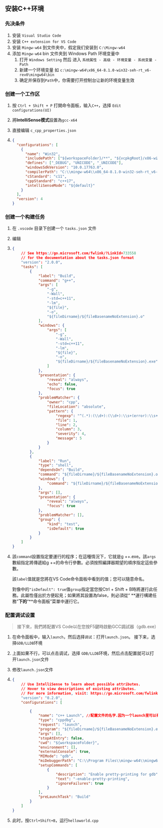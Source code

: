 



## 安装C++环境

### 先决条件

1. 安装 `Visual Studio Code`
2. 安装 `C++ extension for VS Code`
3. 安装 `Mingw-w64` 到文件夹中，假定我们安装到 `C:\Mingw-w64`
4. 添加 `Mingw-w64` bin 文件夹到 Windows Path 环境变量中
   1. 打开 `Windows Setting` 然后 进入 `系统属性 - 高级 - 环境变量 - 系统变量 - Path`
   2. 新建一个环境变量 如 `c:\mingw-w64\x86_64-8.1.0-win32-seh-rt_v6-rev0\mingw64\bin`
   3. 确定并保存到`Path`中，你需要打开控制台让新的环境变量生效

### 创建一个工作区

1. 按 `Ctrl + Shift + P` 打開命令面板，输入`C++`，选择 `Edit configurations(UI)`

2. 將**IntelliSense模式**設置為`gcc-x64`

3. 直接编辑 `c_cpp_properties.json`

4. ```json
   {
     "configurations": [
       {
         "name": "Win32",
         "includePath": ["${workspaceFolder}/**", "${vcpkgRoot}/x86-windows/include"],
         "defines": ["_DEBUG", "UNICODE", "_UNICODE"],
         "windowsSdkVersion": "10.0.17763.0",
         "compilerPath": "C:\\mingw-w64\\x86_64-8.1.0-win32-seh-rt_v6-rev0\\mingw64\\bin\\g++.exe",
         "cStandard": "c11",
         "cppStandard": "c++17",
         "intelliSenseMode": "${default}"
       }
     ],
     "version": 4
   }
   ```

### 创建一个构建任务

1. 在 `.vscode` 目录下创建一个 `tasks.json` 文件

2. 编辑

3. ```json
   {
       // See https://go.microsoft.com/fwlink/?LinkId=733558
       // for the documentation about the tasks.json format
       "version": "2.0.0",
       "tasks": [
           {
               "label": "Build",
               "command": "g++",
               "args": [
                   "-g",
                   "-Wall",
                   "-std=c++11",
                   "-lm",
                   "${file}",
                   "-o",
                   "${fileDirname}/${fileBasenameNoExtension}.o"
               ],
               "windows": {
                   "args": [
                       "-g",
                       "-Wall",
                       "-std=c++11",
                       "-lm",
                       "${file}",
                       "-o",
                       "${fileDirname}/${fileBasenameNoExtension}.exe"
                   ]
               },
               "presentation": {
                   "reveal": "always",
                   "echo": false,
                   "focus": true
               },
               "problemMatcher": {
                   "owner": "cpp",
                   "fileLocation": "absolute",
                   "pattern": {
                       "regexp": "^(.*):(\\d+):(\\d+):\\s+(error):\\s+(.*)$",
                       "file": 1,
                       "line": 2,
                       "column": 3,
                       "severity": 4,
                       "message": 5
                   }
               }
           },
           {
               "label": "Run",
               "type": "shell",
               "dependsOn": "Build",
               "command": "${fileDirname}/${fileBasenameNoExtension}.o",
               "windows": {
                   "command": "${fileDirname}/${fileBasenameNoExtension}.exe"
               },
               "args": [],
               "presentation": {
                   "reveal": "always",
                   "focus": true
               },
               "problemMatcher": [],
               "group": {
                   "kind": "test",
                   "isDefault": true
               }
           }
       ]
   }
   ```

4. 該`command`設置指定要運行的程序；在這種情況下，它就是g ++.exe。該`args`數組指定將傳遞給g ++的命令行參數。必須按照編譯器期望的順序指定這些參數。

   該`label`值就是您將在VS Code命令面板中看到的值；您可以隨意命名。

   對像中的`"isDefault": true`值`group`指定當您按Ctrl + Shift + B時將運行此任務。此屬性僅出於方便起見；如果將其設置為false，則必須從“ **運行構建任務”**下的**“**命令面板”菜單中運行它。

### 配置调试设置

>  接下來，我們將配置VS Code以在您按F5鍵時啟動GCC調試器（gdb.exe）

1. 在命令面板中，输入`launch`，然后选择`调试`：打开`launch.json`。 接下来，选择`GDB/LLDB`环境

2. 上面如果不行，可以点击调试，选择 `GDB/LLDB`环境，然后点击配置就可以打开`launch.json`文件

3. 修改`launch.json`文件

4. ```json
   {
       // Use IntelliSense to learn about possible attributes.
       // Hover to view descriptions of existing attributes.
       // For more information, visit: https://go.microsoft.com/fwlink/?linkid=830387
       "version": "0.2.0",
       "configurations": [
   
           {
               "name": "c++ Launch", //配置文件的名字.因为一个launch里可以有好几个配置文件
               "type": "cppdbg",
               "request": "launch",
               "program": "${fileDirname}/${fileBasenameNoExtension}.exe",
               "args": [],
               "stopAtEntry": false,
               "cwd": "${workspaceFolder}",
               "environment": [],
               "externalConsole": true,
               "MIMode": "gdb",
               "miDebuggerPath": "C:\\Program Files\\mingw-w64\\mingw64\\bin\\gdb.exe",//调试器的位置
               "setupCommands": [
                   {
                       "description": "Enable pretty-printing for gdb",
                       "text": "-enable-pretty-printing",
                       "ignoreFailures": true
                   }
               ],
               "preLaunchTask": "Build"
           }
       ]
   }
   ```

5. 此时，按`Ctrl+Shift+B`，运行`helloworld.cpp` 